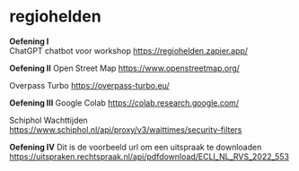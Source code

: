 # regiohelden

**Oefening I**<br>
ChatGPT chatbot voor workshop 
https://regiohelden.zapier.app/

**Oefening II**
Open Street Map
https://www.openstreetmap.org/

Overpass Turbo
https://overpass-turbo.eu/

**Oefening III**
Google Colab
https://colab.research.google.com/

Schiphol Wachttijden
https://www.schiphol.nl/api/proxy/v3/waittimes/security-filters

**Oefening IV**
Dit is de voorbeeld url om een uitspraak te downloaden
https://uitspraken.rechtspraak.nl/api/pdfdownload/ECLI_NL_RVS_2022_553
